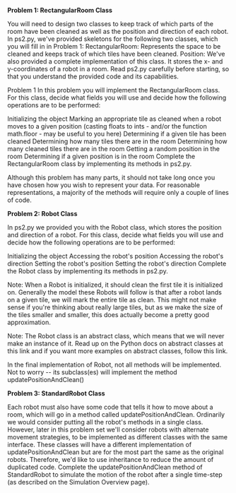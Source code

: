 **Problem 1: RectangularRoom Class**

You will need to design two classes to keep track of which parts of the room have been cleaned as well as the position and direction of each robot.
In ps2.py, we've provided skeletons for the following two classes, which you will fill in in Problem 1:
RectangularRoom: Represents the space to be cleaned and keeps track of which tiles have been cleaned.
Position: We've also provided a complete implementation of this class. It stores the x- and y-coordinates of a robot in a room.
Read ps2.py carefully before starting, so that you understand the provided code and its capabilities.

Problem 1
In this problem you will implement the RectangularRoom class. For this class, decide what fields you will use and decide how the following operations are to be performed:

Initializing the object
Marking an appropriate tile as cleaned when a robot moves to a given position (casting floats to ints - and/or the function math.floor - may be useful to you here)
Determining if a given tile has been cleaned
Determining how many tiles there are in the room
Determining how many cleaned tiles there are in the room
Getting a random position in the room
Determining if a given position is in the room
Complete the RectangularRoom class by implementing its methods in ps2.py.

Although this problem has many parts, it should not take long once you have chosen how you wish to represent your data. For reasonable representations, a majority of the methods will require only a couple of lines of code.

**Problem 2: Robot Class**

In ps2.py we provided you with the Robot class, which stores the position and direction of a robot. For this class, decide what fields you will use and decide how the following operations are to be performed:

Initializing the object
Accessing the robot's position
Accessing the robot's direction
Setting the robot's position
Setting the robot's direction
Complete the Robot class by implementing its methods in ps2.py.

Note: When a Robot is initialized, it should clean the first tile it is initialized on. Generally the model these Robots will follow is that after a robot lands on a given tile, we will mark the entire tile as clean. This might not make sense if you're thinking about really large tiles, but as we make the size of the tiles smaller and smaller, this does actually become a pretty good approximation.

Note: The Robot class is an abstract class, which means that we will never make an instance of it. Read up on the Python docs on abstract classes at this link and if you want more examples on abstract classes, follow this link.

In the final implementation of Robot, not all methods will be implemented. Not to worry -- its subclass(es) will implement the method updatePositionAndClean()

**Problem 3: StandardRobot Class**

Each robot must also have some code that tells it how to move about a room, which will go in a method called updatePositionAndClean.
Ordinarily we would consider putting all the robot's methods in a single class. However, later in this problem set we'll consider robots with alternate movement strategies, to be implemented as different classes with the same interface. These classes will have a different implementation of updatePositionAndClean but are for the most part the same as the original robots. Therefore, we'd like to use inheritance to reduce the amount of duplicated code.
Complete the updatePositionAndClean method of StandardRobot to simulate the motion of the robot after a single time-step (as described on the Simulation Overview page).

